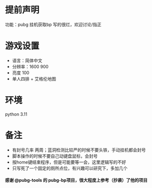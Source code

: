 # 提前声明
功能：pubg 挂机获取bp
写的很烂，欢迎讨论/指正

# 游戏设置
- 语言：简体中文
- 分辨率：1600 900
- 亮度 100
- 单人四排 + 艾格伦地图

# 环境
python 3.11

# 备注
- 有封号几率 两周；蓝洞检测比较严的时候不要头铁，手动挂机都会封号
- 脚本操作的时候不要自己动键盘鼠标，会封号
- 按home键结束程序，但是可能要等一会，这里逻辑写的不好
- 只写死了一个固定的厕所点位，有兴趣可以研究下，多加几个


#### 感谢 @pubg-tools 的 pubg-bp项目，很大程度上参考（抄袭）了他的项目

